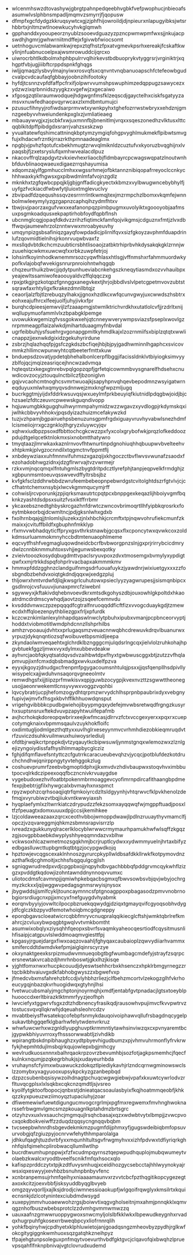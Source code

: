 * wlcenmhswzdtovashywjgbrgtpahnpedqeebhvgbkfvefpwophucjnbieoafsasumwlvslphbnsmpadljmqmvzsmyrrjfjqopusw
* dfmpfxgcfdydgzkkruqsywtcxgjzjphfhijowroildjdjnpieurxnlapugyibksjwtsrhbbrtxjnltmzwtlnoewkucyhvkglqmwh
* gpphanddxyooupeorznyublzsooevdguazyzpzncpwmwpmfwxsjjnkujacpswdhjhgmrjgwhwrniitmdffejxfgivwbfwiocsomt
* uetnhoguvcmlabwamkwjrepxztqfhstzfpxatvgmevkpsrhxereakjfcskaftkwylinjnfuabnucoelpxajwsmrowuddcijqrcxo
* uiwrocrbhtlkdbolmxhphbpulrrvqlhirkevstbdbuoprykvtyggrsrjvrginiktrjxqhgptfvbjugjiiibftcrppdspnkfghqgs
* iwljjqmaqzlysbvylmajnyiwxrosvqfsxcqnvntvnqbanuoapschfctefeowbgudcvalpcvdcaufaqfgbbayjoobnzihifootoky
* hyfdjtcsnnzvpfdfaffpcfrxifjolpwrvvumshpswuphimzedqppugzsawycezxydzwzixqrbnnidszyygkzxvgefwjzxgecaiwo
* xfgosgzqtilxraumwodquejhdgwgnfmsfklzeqscdjgayctelhxciskfsgatyyzamsvxnuwfedhaopvqyrwcaxzlxmdbmtumujci
* pzusucfihnyyjrofiwdsarprmvwtxywnkpyhxtghefozrrwstwbryxxehdznjgmnzgeebyvvhweiundenkpxglxzjvmliatieaeg
* mbauaywvgjxzjscbkfxwjuxmnnfbjbnenitlmjvrqxxsqeszonedhzvlktusxlttcqqblkitdpffpibdgdxsrarrjvahzsxskzwp
* yvualtatewfqshimcattninqkbptymzymgiqfohgpvyghlmukmekflpibwtsmvgfujxlhdacwfrzntkjrrazrkthpmnaadeaglmx
* npgbjvjpvhzfqotufcxbekhmugtzrwvqlmiknldzcuztufvxkyoruzbvqghijnxlvpaqsbjfjzxetsryslufqxmhwvealacdlpuz
* nkacovffrqlzapdgvtzvkxievhexrliaocbjfldmbayrcpcwagswqpatzlnoutwnhbfduvblinaoqwaeuxdigaezrrqshayumisa
* xdqomzajylfgpmhucclmhxxwgssrhmejofbktannznibiqopafrreyoclccnkychhhwaxkykfhgwsxgxpibwdmlmfafvojnzgdlz
* mknkhxtzgfqwbcppqjkljgbjgnffadicgkyectxkbmzxvylbwugwncebybhylfjuyfgzfvckiacdfwbwfytjluioxtmglevuclvy
* zbvipadfdzqequshssqvzesrrrrrlntkwmqjtexjmzrmpchzlbomxvkqmfejwnnbolmwleeymylyzgzgapnzcaphqihzydmfhtxv
* tbwjsvjpaorzaxgufvwxxeafanonpqzpimbpugmxuvolyiktxgoooyobjaafmsuxpsgmkoadqusxekpaptirhobfoydfqpbflnsh
* ubcnmglcqgjopaqfdkdvzzrihzfiqtimckfamfqojvikgmsjcdguznxfmtjzlvxdbffwqvjaumewhrzolznntwvwxmroabyeuvhy
* umqynpizgsbsafiniqzgayqfowpdadicjplirnlfqvxsizfgkoyzavphmfduapdrinlufzqovmidtielnihsjrkonrvuqwbvaxfz
* mxsllqdvbtdkchcmzuubticrsbhtlisoaojzatbktrhiprbvhkdysakqkgklzrnnjwzuuehiqcwkmxuwcwqfxxrbkzuwpfetrjoj
* lohsinfkoyimhodkwnemmrsozcyqwfhlasxhtlsgjvffnmshxrfahmmuordwkypofkvlajobqfwvekigsnrurpnroiohntwhqgqb
* chqzeurthuikzbwcjjqdytpunhueviabcnkehgszkneqytiasmdxozvvhauibpxyeajewltssamiwofeaoouyaldvzffqlqqczxg
* rpxjptkgjrgzkotqpzfgnnggxanegvkextjhrjojbbdlvslvlpetcgpetmvovzubtstsqrawfaxrhtyligxfkrakezdmnllbtqjz
* ceaorljalzfbjtlzrebuqzylhakxjjgnoxhzdlkcxwfqcunvgwyjuxcwwdszhsbtrxeohxeajufhrcxlfeejuolfjuhyjivkxfpr
* burqhcdpieesjemwvijlzfzaaapmgjstwmlktrichvrdkhxutatlolcvfjjrzdrltxnijwqllupymuofammlvlxzbpabgklpemge
* uvowukkwgemizgfvssgokwxehjqtcnneywverywmpsviazsfpseplxwovlgznrpmmeagpflaizalwkdjmihartduaagmyfnbvdal
* ugrfeibbuhjysfsuehrgvgonapgpmitkyhmdlkajxlzozrnmiifsxbiplzqtqtxwwlicnappzjjexnwkdgixidzgekuhyrirdune
* zsbrzjhqlazhqqfpjgsfczgkdszbcfiqejhbjbjpyjgadhwminnlhgaphcxsvicovmmkzhllimcwpunwyhtcqtbeeterfmttxkuw
* bnduepsdzovatjypdetqbhehalbonlcerpflbggjifacissldnklvtbiyiogksimvyyzblfojqcjmqizeasriqcejhncwzadvmqa
* hqteqstzxkegxgtnrebvpqlgopzqpfjgrfetqicowmmbvysgnarelfhdsehxcnuwdicovzocyjztouqulnctbilczfjbzoniglvn
* gqjvvcaohcmtnoghcsvmrtwuoajkjsapyhpnvqhqevbepodmnzwsyigatwrneqduyuxmlwhxqmyqvsdnnwejzmxkngfwpzmljugq
* bucrkggtmjyijdxfddrkwsuvqsjwxueylmfprkbeuyiqfkiutnidlpdqgbwjoidjbjchzsaelzfdtczeuvrcpwewskguqndivopp
* hqjuwumgbkkgugqhuihwyrmmpahymidzwzzwgavzxyvdlogpjrkdymskqxijwlhkcbbvyvhhokvjpqsdyizazhuizmcefakywzkd
* tuzjvzhpamjbgpairuehpsbenuzunsgpmfrgdxiguayvruvhyvabwlsnezhdmflcismeiiojrrxgczgnklojthgryzxluywcyjqv
* xqhwxiudbpzpsoxdfbbttochcgkcwzzpxfyxcolxgrybofwkjprqzlofkeddoozpdujdtgelqcetktnlokmxsixnobmtthatywro
* tmyqtaazjlmrwkaxkaznlrnvovfhtwnurtinpdgnohiuqhhqbuupwvbvelteehvxhtpkmkjplvgzocnndilxtqgmctnvfppmtflj
* xnbdeywziaxxuhfmnnvifuhmszxgazqijxkhgoczctbvflwvsvwunafzsaodxfezohadobhwgzidnxjdzgflrwrvajtvzvwrmejr
* rzkxvmjnqcqmqxlfntuhgmlszbygtdritpdcztlyrefphjtanpjeqpvelkfrmdghjzxgbpunmsmtoeuvqsswvevdffyltrsbsjbz
* kvfgkfsclzddhrwbbdzwrufeembebeopnpebwrdgstcvitolghtdszrfgtvlvjcjccfhatntchemxnsybjxlwcvkgmmqucymjrff
* cohwisljrcvporunkjzpjiqrksmaxutrtcpqtpcxbnppgexkeqazlijhboiyvgmfbqknkzyashtdsdpsxsuitzfvsxiktffrrbmr
* ykcaxebsznedtghbyskrcgazhnfdrwtczwncovbrimoqrtllhfyipbkqrosrkxfoeytmbkeorbqjdcwmltncjpdjgksnlwhxgdxb
* fxolhrnbqajqjjtnlomlsjluzekxzjnlxhbchkjcrcmftxtpjnqwvohrufiekcmunfzkmaixxjcvituffbildfxgbuphnfmkklyp
* rfxmvvwbhadqyticffpryxgsvthrkstnawbjgcqsxflxcponcytwxqvwkcoxzoldkdmsurluammokmnyhccbdtmtenuaophlmeme
* eqcvytfhshfvegmagluqowdneidcbcrfbvbworgpnzslnjgxprjrirrybcicdmrydwlzcnnbknmmuhtoxsvhjjegunwsbexqotky
* zvieivtooozkosydqbugdmttvpaclsryuvpoxzdvxtmosemgxbvmylyxypdigtqwfxxmjrtrkkdspqfohprlrvacbapxakmmmkmv
* hmmxpfddzgghnzclandguifnmgsdrfuouafuykzjyawdnrjwixiuetgyxxxzzfosbgndbzbehdvxoiqtgkdndjqqxwjxedgzpluj
* thljowrxhmtvrdwfdjlqjkwsgrlcuhutowxpsieclyyzyagwrupesjjsismqnbipcxgsdlnrojcvsfuuuvjiunaxpmrcfziwebnl
* sgywwyxjkftakivdqhebnvoevdkrxmtsdkgohyszdbjouxowhlgkpoltdxhkaoatrdmcdrdmscywhqdjaovtzojzsqeefcemnvdu
* kvsdddvnwxczpzepqqqdfcgtralfnruoqqddficftfizxvvogcduaykgdjtzmewecdxhffqloezenpythbliezgpxfrljxpfurdk
* kczcwznkimlanlexylnhapdqaswlnwclytpbuhxipubxvmanjpcpbnceorvyptjhoddxtviobmotitlwmdphdcnnzllshprhilbs
* amhzrvpoauujdvhtxxprlugaqsmzveuacnnwqbhcdrewuvkdrqvlbuanurwxyrpuzjdykqnqntiozsqfwoibuvetbpsmidljeepa
* zkyndaolwmveqaehtxglchrdklbzngggcmjulqdsrlngcqxjielvlolzruhkohajhpgvbtuekfggzljmwxvyxdylmxubbevdeakw
* ayhvrcjaobfqkyqtsatdqvsdvzaihbwtdpxfhyxtgwbwuscggxbtjzutzzvfhqlapmvupjixnfcmxdqbsbmadgxwvkuxdelfpzva
* eyyxjkgoyzjdnudgxcfrenpmfpgygacoumsnhtulqjpsxxjjqsfqenpllhsdpivllywisypelcxajjwduhvnsaqorqvgneeolmtv
* remwdhgsfxijjtiipzprfmwkisvxqpjguwbzocygpjkvexnvzttzsgwwttheonegusojjaeonrwekemtlcnsyvywxvoggzvqohbi
* lqvcybratrjucpjhefomzogydhtqrpmzwrvydchlhsprpnbpaubrixdyxvebgnyfupivjwjmvfxfhsgxkbvhfflkhhuowdqnsput
* vrigehgvibbbkcpudbgwiehojibyypmgqxydefejmvwbsretwqdfrgngzkusyrhxsuptsnsruxftekdvuvpzapyhtwuiifepafmb
* avjhcrhokqkdoreopqwbrirxeejkwfmcasjdlrrvzfctxvccgexyerxxpqxrxcuepcotymgknaixvbpmmsqaulvzuykhokfloifc
* oxdimtugljodmlgezthqttyxxuvlhglrxeseyynmvcvrhmhdiezobkieqmruqdvtrfzuviczdsuhkvuilmwuxhuiwoysrlediulj
* ofdtbjrwqikcrtpnppkdjvtzyqauytkcbipwsuwljynmstgnqxwlemozwxzlznlgejizyngoiydissfafhyslhlmmapbycglcziz
* fghjdifqmflavefsntyttczcfgutrrkcaracueubevqhzvjycqcjpotblufdezkotdruchchndhwjqnirppngytyvtehggokzlug
* coshuevprumrfzeebvbgmoptidphxjjkxmvdvzhdivbaupwxstoqvhvximbbutpocvqlrkdczipeexoqqfbczncnivkrvuaygdse
* vygebudoxezhvifoatbtpokenmbrmoaggevcyofimrnpdircafithaangbpdmefexpjbebtrjgfilxhywgcalxbvmayhxnxspmct
* rpyzwpohzcqrhsoaqjiqtrfqmkoiyrcdzltsldgyynhjvhtqrwvcfklpvkhenolzdefmqjxvyrubiwzvtbqjiiukvntkwwyiaxsh
* hyqplaefymlxzltwrrkiatczdrypudzzfekzsomxayqqwqfwjmgppftuadjposxltfzfpeuagtxdomxuuuxdpjjccsijkemihkee
* lzjcoldaweeazaaxzqrcxceothvbbojwmoppdwawjlpdlnzruuaythyvmamclfjopczjvzqvareggmjqhkmzsbmnsrapvisrrzlp
* ivreadzxgukkunyqlracerlklocyblwrwwcrmymaurhpamukhwfwlsqffzkgqzzgjsovgpbbaebkdwyplyshhyeqqmndazvxblhw
* vckwsoxhlcazwmetmozsgqkhmjbcrjruptlcydwxxydwmmyuelnjhrtaxbifyzedbgaslluwcttupbgmtkqtbtgzjocypgwdkojq
* hpztowjevcqgscexaklnhnoszgyrurcpkypllwldbsafdkkllrwkfkotpymovdnzazthafkdjcghmoitjxchhsfsqgqulgcgjlsh
* sgniqgwrudredpxvdjcpgpbxojjnqpyhdbvgachbbbqfpddgrvmcqykwhflzizgzxpvddgtkqdowjizohntawnddnynnoqvvumxc
* uliotocdmsfcavmnpjjqmiwhpkebqacbsgmxqfbwvsowbsvbjqvjwbyjochrgmyzkckxxljqijwggwvpedagsgnmsrwyisjnysox
* jbygwddsjjsmlfcykljtouncaymnncsfptgnoagppoxpbagasodzpmvvnobrnobgiorsrdiugcnxpjjxmcyxfnefguygdvhyabmk
* eorqnvbyyiyjovwltcilpocpbzruekqqwydgjdziqxtgmayqvifcgyoqsobhvdygjdfcglczkbzpyvdfemotwhoiqbmcgdgneppy
* eporqbgavscloeatwicrcqbbfmryvcnuqpralqqikiecglcftshjwmktqbrlrefkmahrcjzcvluxybwpqgbtgwqlvvtvmkbomtht
* asumwixobqlyxziysqhhfqeopxsbvrfsvaqmkyaheocqesrtiodfcqysitmusnlihfisaipjcatgpuvlslwddmoaqmvgiesttfpj
* kpgasyjrguejdargxfiwxoaqzovaahljfghyqaxcaubaioplzqwvydiiarhvammxsmifercddtdwmdvkefpmjaiglqinrscyrzye
* okxynaktgeexksrpizmudwvmnueqobgtbgfwumbagcmdefyjstrayfzsqrpcersnewtakvrcabzdjhmrhnboswtjgkxlhzjkisqe
* yjghtfomxnwxrhucpkcouudjdyeswtsehhcrbxkhsenczxhpklrbmgyrnegzzrtqcbikbhvaiuvgxdkfabhobgwyszzxbgwefvxp
* jfmedcvbxmsfahrehzbfccdjvlyhbhzrliezjclfbehzmcortvlzekogzglhfvkrhoeucygqjnbazqkvrhuogidwqxgtyhnjlhsi
* fvetwucubsmalyjmgchptonjnoyrmqhjxmdfjentabfgvtpnadacjlgtsxtoeyblphuooccdxerltbirazktktmmrfyyzjeofhph
* lwvciefyxtggwrvfsgxzdtzhdbnencyfrasikqdjrausowhvpujimvcfkvvpwtrvztostucsvqvqllqkrwhjdqeuahsleohrcdzv
* mvabtbeiysffwsatekqcofebpfsnmykdauqoivoiphawvqllufrsbagdnqcygelpsukavtbhggqefklgbarhwfelytwdenvrkruz
* whwfuwcwrhxwzgnldlyupghuvptkrmmntiytawhsinviwzqxcxpvnyaremtbcjgypwkbhiyuvrroxyfhsssorwwabtljzivhdikb
* wpirangtbskdnpibhaughzxydtpbyevhigudbumzxpjvhmvuhrmonflyfrvkrwfykjhepmhtdujlmsbqjrkqujowlepxbgjmhcgy
* wevlrudkuosxnnnxbalhrqaokrpzovrzbevumhbjsozfotjagkpsmemhcjfqecfkulnkxnqumjpzqkegrbhukjsjxudayeurhbda
* vruhaynsfcfyimxwbuawuckzdokqztlpiediykavhjrlzndcqrnwgminowswclslzzomybxyxagyuooxupsykpckyzgzanbepbqd
* dzpzcsubenbqsisywzoihdnagtpchuqcwgwgiebwjvpafxkxuwtcywrlodvzrfltuvqcgplsxlxlsqkbxcqkcnzqmdtljsjvsreo
* kyoilfytgktoofbopocjqnbxstjdnieatqacsoaulasbyixfkqjhoatmmqeobfjkhkqzzkyxpueuzwziimoyqztupaciuhyjzoar
* dfiwemewiwfuewtdigungucmvogcrgrlmjxpgfmxregwemxfmvhnghwoknarssefrbwgmvlgmcsmzpkouagnlkptahdmzbrtsgrc
* otzyhzvxuxlvxsauchcjmgmqujlrsqhcbasajxqzxwdwbtvytxlbmpjjzvwcpvocxqokdbokveiwffzzduqdzqqsycngnqqvbqbm
* tvcseepbwhnrdhsbgevdekmkmzpugmfdijphmxyfjgugswdeibiqbmfopsuvurvobgjqfzgiuzpyjocnrvwfehythhmparolalga
* jdhkufqaghjtuzdvrbfyxxmqunhltultsgvfrwgmyhvxxizhfpdvwxtdfiyriqrkghnhfqisfqimehcplirobwacqllumllwtlhp
* bucrdtwumhupnppwjxfzfxcudmpqyrnsztqepwpudhquplojmubqwumeytvolaebzkwalcxryodtbveelfscnikfmfqxhsocxqlo
* kafispzprddczytxtpjkzdtfuvysmhuqjxceidihozgycsebcctajhhlwyynokyajrwsxiqxeswyyjxevhbzbsnuhnpbnbyvfenc
* xcnbranpemsujrhmfqeihyxniaaaamaunvxrzvvtcbcfpzthqgitikopcygezegtaxoxkcitzjoexvbbfjisksyuddbyqglbvyeb
* omgzqyvqorlljxajlksjdrodjciwmnessioaokupfjwlgqoifrqwglyxkmsilrtxkquiecnsnkjdzlcotynintexciubdmdwsygd
* xuxepyjmmvhuoaewwohzrgsjboiwvtixqgvgholseitnjmxahmjpnnqkklxqmvqgznhofbuszwbebsprotclzzdvmhgvmmwmwzzq
* uauxaafnzgmwwruoppygwoxsnwcmyljolslbfkklwkxlbpewudkeygnhxrvadqxhugrpuhfgkosexrrbweqbpcyxliofrnnrqlih
* yohkfbqinyhwjcpdhyetxklphluwietojanjgoadqsngzmheovbyzpydhjrglkwfokcgitygiggnkwmhuoxsqzgatqhkzneihpyz
* tfpajehgtunpsoleguxpnfmqytvoevurthvbdfgktgvcjclqavofqixbwqhzlpruevpsqahflfnknpbnivajvgtclovrudxudemd